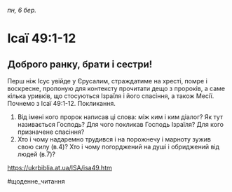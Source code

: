 
_пн, 6 бер._

# Ісаї 49:1-12

## Доброго ранку, брати і сестри!
Перш ніж Ісус увійде у Єрусалим, страждатиме на хресті, помре і воскресне, пропоную для контексту прочитати дещо з пророків, а саме кілька уривків, що стосуються Ізраїля і його спасіння, а також Месії.
Почнемо з Ісаї 49:1-12. Покликання.
1. Від імені кого пророк написав ці слова: між ким і ким діалог? Як тут називається Господь? Для чого покликав Господь Ізраїля? Для кого призначене спасіння?
2. Хто і чому надаремно трудився і на порожнечу і марноту зужив свою силу (в.4)? Хто і чому погорджений на душі і обриджений від людей (в.7)?

https://ukrbiblia.at.ua/ISA/isa49.htm

#щоденне_читання
